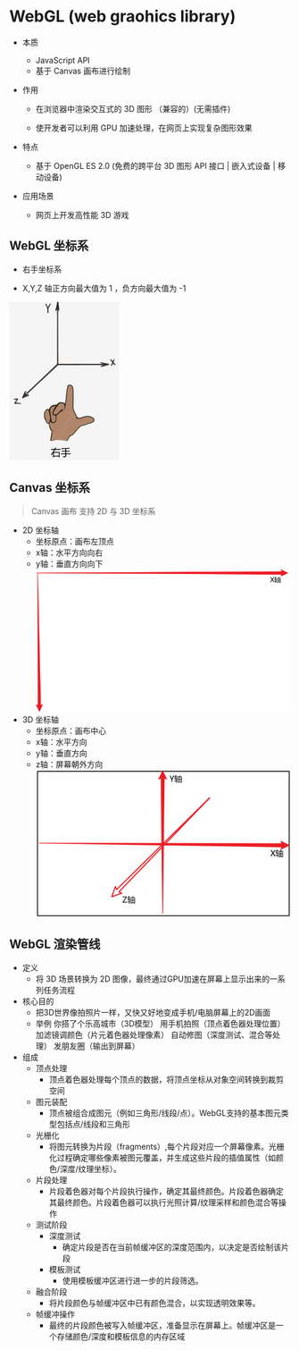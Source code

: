 # WebGL (web graohics library)

- 本质
    - JavaScript API
    - 基于 Canvas 画布进行绘制

- 作用

    - 在浏览器中渲染交互式的 3D 图形 （兼容的）(无需插件)

    - 使开发者可以利用 GPU 加速处理，在网页上实现复杂图形效果

- 特点

  - 基于 OpenGL ES 2.0 (免费的跨平台 3D 图形 API 接口 | 嵌入式设备 | 移动设备)

- 应用场景

  - 网页上开发高性能 3D 游戏

## WebGL 坐标系

- 右手坐标系

- X,Y,Z 轴正方向最大值为 1 ，负方向最大值为 -1

![WebGL 坐标系](../assets/WebGL坐标系.png)

## Canvas 坐标系

> Canvas 画布 支持 2D 与 3D 坐标系

- 2D 坐标轴
    - 坐标原点：画布左顶点
    - x轴：水平方向向右
    - y轴：垂直方向向下 
![canvas-2D-坐标系](../assets/canvas-2D-%E5%9D%90%E6%A0%87%E7%B3%BB.PNG)
- 3D 坐标轴
    - 坐标原点：画布中心
    - x轴：水平方向
    - y轴：垂直方向
    - z轴：屏幕朝外方向
![canvas-3D-坐标系](../assets/canvas-3D-%E5%9D%90%E6%A0%87%E7%B3%BB.PNG)

## WebGL 渲染管线

- 定义
  - 将 3D 场景转换为 2D 图像，最终通过GPU加速在屏幕上显示出来的一系列任务流程
- 核心目的
  - 把3D世界像拍照片一样，又快又好地变成手机/电脑屏幕上的2D画面
  - 举例
    你搭了个乐高城市（3D模型）
    用手机拍照（顶点着色器处理位置）
    加滤镜调颜色（片元着色器处理像素）
    自动修图（深度测试、混合等处理）
    发朋友圈（输出到屏幕）
- 组成
  - 顶点处理
    - 顶点着色器处理每个顶点的数据，将顶点坐标从对象空间转换到裁剪空间
  - 图元装配
    - 顶点被组合成图元（例如三角形/线段/点）。WebGL支持的基本图元类型包括点/线段和三角形
  - 光栅化
    - 将图元转换为片段（fragments）,每个片段对应一个屏幕像素。光栅化过程确定哪些像素被图元覆盖，并生成这些片段的插值属性（如颜色/深度/纹理坐标）。
  - 片段处理
    - 片段着色器对每个片段执行操作，确定其最终颜色。片段着色器确定其最终颜色。片段着色器可以执行光照计算/纹理采样和颜色混合等操作
  - 测试阶段
    - 深度测试
      - 确定片段是否在当前帧缓冲区的深度范围内，以决定是否绘制该片段
    - 模板测试
      - 使用模板缓冲区进行进一步的片段筛选。
  - 融合阶段
    - 将片段颜色与帧缓冲区中已有颜色混合，以实现透明效果等。
  - 帧缓冲操作
    - 最终的片段颜色被写入帧缓冲区，准备显示在屏幕上。帧缓冲区是一个存储颜色/深度和模板信息的内存区域